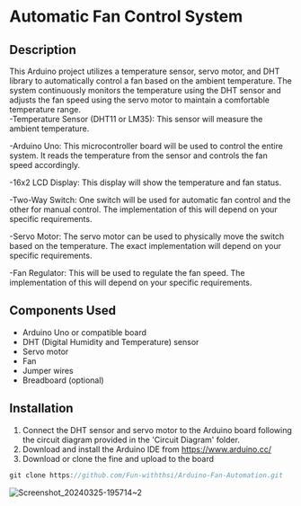 

# Automatic Fan Control System

## Description
This Arduino project utilizes a temperature sensor, servo motor, and DHT library to automatically control a fan based on the ambient temperature. The system continuously monitors the temperature using the DHT sensor and adjusts the fan speed using the servo motor to maintain a comfortable temperature range.
<br>
-Temperature Sensor (DHT11 or LM35): This sensor will measure the ambient temperature.

-Arduino Uno: This microcontroller board will be used to control the entire system.
 It reads the temperature from the sensor and controls the fan speed accordingly.
 
-16x2 LCD Display: This display will show the temperature and fan status.

-Two-Way Switch: One switch will be used for automatic fan control and the other for manual control. The implementation of this will depend on your specific requirements.

-Servo Motor: The servo motor can be used to physically move the switch based on the temperature. The exact implementation will depend on your specific requirements.

-Fan Regulator: This will be used to regulate the fan speed. The implementation of this will depend on your specific requirements.



## Components Used
- Arduino Uno or compatible board
- DHT (Digital Humidity and Temperature) sensor 
- Servo motor
- Fan
- Jumper wires
- Breadboard (optional)


## Installation
1. Connect the DHT sensor and servo motor to the Arduino board following the circuit diagram provided in the 'Circuit Diagram' folder.
2. Download and install the Arduino IDE from https://www.arduino.cc/
3. Download or clone the fine and upload to the board
 ```js
git clone https://github.com/Fun-withthsi/Arduino-Fan-Automation.git
```


![Screenshot_20240325-195714~2](https://github.com/Fun-withthsi/Arduino-Fan-Automation/assets/163336735/016fad7d-e55b-45e8-8da0-207e8fcad75d)



